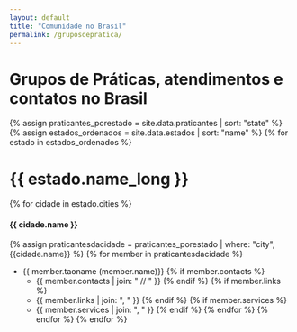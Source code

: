 ```yaml
---
layout: default
title: "Comunidade no Brasil"
permalink: /gruposdepratica/
---
```


# Grupos de Práticas, atendimentos e contatos no Brasil

{% assign praticantes_porestado = site.data.praticantes | sort: "state" %}
{% assign estados_ordenados = site.data.estados | sort: "name" %}
{% for estado in estados_ordenados %}
 # {{ estado.name_long }}
{% for cidade in estado.cities %}
#### {{ cidade.name }}
{% assign praticantesdacidade = praticantes_porestado | where: "city", {{cidade.name}} %}
{% for member in praticantesdacidade %}
- {{ member.taoname (member.name)}}
{% if member.contacts %}
  - {{ member.contacts | join: " // " }}
{% endif %}
    {% if member.links %}
  - {{ member.links | join: ", " }}
    {% endif %}
    {% if member.services %}
  - {{ member.services | join: ", " }}
    {% endif %}
{% endfor %}
{% endfor %}
{% endfor %}